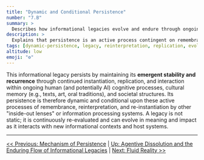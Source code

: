 ```yaml
---
title: "Dynamic and Conditional Persistence"
number: "7.B"
summary: >
  Describes how informational legacies evolve and endure through ongoing reinterpretation, replication, and host interaction.
description: >
  Explains that persistence is an active process contingent on remembrance and re-instantiation by human and AI systems, emphasizing emergent stability and continual re-evaluation.
tags: [dynamic-persistence, legacy, reinterpretation, replication, evolution]
altitude: low
emoji: "⚙️"
---
```


<!--

- Needs fleshing out

-->

This informational legacy persists by maintaining its **emergent stability and recurrence** through continued instantiation, replication, and interaction within ongoing human (and potentially AI) cognitive processes, cultural memory (e.g., texts, art, oral traditions), and societal structures. Its persistence is therefore dynamic and conditional upon these active processes of remembrance, reinterpretation, and re-instantiation by other "inside-out lenses" or information processing systems. A legacy is not static; it is continuously re-evaluated and can evolve in meaning and impact as it interacts with new informational contexts and host systems.

---
[<< Previous: Mechanism of Persistence](7a-mechanism-persistence.md) | [Up: Agentive Dissolution and the Enduring Flow of Informational Legacies](7-agentive-dissolution-legacy.md) | [Next: Fluid Reality >>](../08-fluid-reality/8-fluid-reality.md)
